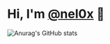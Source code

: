 # Hi, I'm [@nel0x](https://github.com/nel0x) 👋

![Anurag's GitHub stats](https://github-readme-stats.vercel.app/api?username=nel0x&count_private=true&show_icons=true&theme=radical)

<!--
**nel0x/nel0x** is a ✨ _special_ ✨ repository because its `README.md` (this file) appears on your GitHub profile.

Here are some ideas to get you started:

- 🔭 I’m currently working on ...
- 🌱 I’m currently learning ...
- 👯 I’m looking to collaborate on ...
- 🤔 I’m looking for help with ...
- 💬 Ask me about ...
- 📫 How to reach me: ...
- 😄 Pronouns: ...
- ⚡ Fun fact: ...
-->
